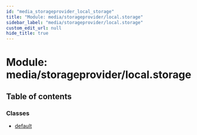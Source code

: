 ```yaml
---
id: "media_storageprovider_local_storage"
title: "Module: media/storageprovider/local.storage"
sidebar_label: "media/storageprovider/local.storage"
custom_edit_url: null
hide_title: true
---
```


# Module: media/storageprovider/local.storage

## Table of contents

### Classes

- [default](../classes/media_storageprovider_local_storage.default.md)
